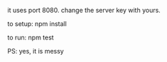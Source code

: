 it uses port 8080.
change the server key with yours.

to setup: npm install

to run:  npm test

PS: yes, it is messy
